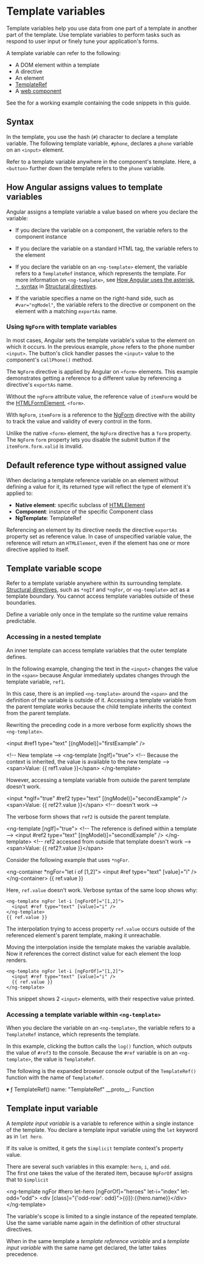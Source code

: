 # Template variables

Template variables help you use data from one part of a template in another part of the template.
Use template variables to perform tasks such as respond to user input or finely tune your application's forms.

A template variable can refer to the following:

*   A DOM element within a template
*   A directive
*   An element
*   [TemplateRef](api/core/TemplateRef)
*   A [web component](https://developer.mozilla.org/docs/Web/Web_Components "MDN: Web Components")

<div class="alert is-helpful">

See the <live-example></live-example> for a working example containing the code snippets in this guide.

</div>

## Syntax

In the template, you use the hash \(`#`\) character to declare a template variable.
The following template variable, `#phone`, declares a `phone` variable on an `<input>` element.

<code-example header="src/app/app.component.html" path="template-reference-variables/src/app/app.component.html" region="ref-var"></code-example>

Refer to a template variable anywhere in the component's template.
Here, a `<button>` further down the template refers to the `phone` variable.

<code-example header="src/app/app.component.html" path="template-reference-variables/src/app/app.component.html" region="ref-phone"></code-example>

## How Angular assigns values to template variables

Angular assigns a template variable a value based on where you declare the variable:

*   If you declare the variable on a component, the variable refers to the component instance
*   If you declare the variable on a standard HTML tag, the variable refers to the element
*   If you declare the variable on an `<ng-template>` element, the variable refers to a `TemplateRef` instance, which represents the template.
    For more information on `<ng-template>`, see [How Angular uses the asterisk, `*`, syntax](guide/structural-directives#asterisk) in [Structural directives](guide/structural-directives).

*   If the variable specifies a name on the right-hand side, such as `#var="ngModel"`, the variable refers to the directive or component on the element with a matching `exportAs` name.
    <!--todo: What does the second half of this mean?^^ Can we explain this more fully? Could I see a working example? -kw -->

### Using `NgForm` with template variables

In most cases, Angular sets the template variable's value to the element on which it occurs.
In the previous example, `phone` refers to the phone number `<input>`.
The button's click handler passes the `<input>` value to the component's `callPhone()` method.

The `NgForm` directive is applied by Angular on `<form>` elements. This example demonstrates getting a reference to a different value by referencing a directive's `exportAs` name.

<code-example header="src/app/hero-form.component.html" path="template-reference-variables/src/app/app.component.html" region="ngForm"></code-example>

Without the `ngForm` attribute value, the reference value of `itemForm` would be
the [HTMLFormElement](https://developer.mozilla.org/en-US/docs/Web/API/HTMLFormElement), `<form>`.

With `NgForm`, `itemForm` is a reference to the [NgForm](api/forms/NgForm "API: NgForm") directive with the ability to track the value and validity of every control in the form.

Unlike the native `<form>` element, the `NgForm` directive has a `form` property.
The `NgForm` `form` property lets you disable the submit button if the `itemForm.form.valid` is invalid.

## Default reference type without assigned value

When declaring a template reference variable on an element without defining a value for it, its returned type will reflect the type of element it's applied to:

- **Native element**: specific subclass of [HTMLElement](https://developer.mozilla.org/en-US/docs/Web/API/HTMLElement)
- **Component**: instance of the specific Component class
- **NgTemplate**: TemplateRef

Referencing an element by its directive needs the directive `exportAs` property set as reference value.
In case of unspecified variable value, the reference will return an `HTMLElement`, even if the element has one or more directive applied to itself.

## Template variable scope

Refer to a template variable anywhere within its surrounding template.
[Structural directives](guide/built-in-directives), such as `*ngIf` and `*ngFor`, or `<ng-template>` act as a template boundary.
You cannot access template variables outside of these boundaries.

<div class="alert is-helpful">

Define a variable only once in the template so the runtime value remains predictable.

</div>

### Accessing in a nested template

An inner template can access template variables that the outer template defines.

In the following example, changing the text in the `<input>` changes the value in the `<span>` because Angular immediately updates changes through the template variable, `ref1`.

<code-example header="src/app/app.component.html" path="template-reference-variables/src/app/app.component.html" region="template-ref-vars-scope1"></code-example>

In this case, there is an implied `<ng-template>` around the `<span>` and the definition of the variable is outside of it.
Accessing a template variable from the parent template works because the child template inherits the context from the parent template.

Rewriting the preceding code in a more verbose form explicitly shows the `<ng-template>`.

<code-example format="html" language="html">

&lt;input #ref1 type="text" [(ngModel)]="firstExample" /&gt;

&lt;!-- New template --&gt;
&lt;ng-template [ngIf]="true"&gt;
  &lt;!-- Because the context is inherited, the value is available to the new template --&gt;
  &lt;span&gt;Value: {{ ref1.value }}&lt;/span&gt;
&lt;/ng-template&gt;

</code-example>

However, accessing a template variable from outside the parent template doesn't work.

<code-example format="html" language="html">

&lt;input *ngIf="true" #ref2 type="text" [(ngModel)]="secondExample" /&gt;
&lt;span&gt;Value: {{ ref2?.value }}&lt;/span&gt; &lt;!-- doesn't work --&gt;

</code-example>

The verbose form shows that `ref2` is outside the parent template.

<code-example format="html" language="html">

&lt;ng-template [ngIf]="true"&gt;
  &lt;!-- The reference is defined within a template --&gt;
  &lt;input #ref2 type="text" [(ngModel)]="secondExample" /&gt;
&lt;/ng-template&gt;
&lt;!-- ref2 accessed from outside that template doesn't work --&gt;
&lt;span&gt;Value: {{ ref2?.value }}&lt;/span&gt;

</code-example>

Consider the following example that uses `*ngFor`.

<code-example format="html" language="html">

&lt;ng-container *ngFor="let i of [1,2]"&gt;
  &lt;input #ref type="text" [value]="i" /&gt;
&lt;/ng-container&gt;
{{ ref.value }}

</code-example>

Here, `ref.value` doesn't work.
Verbose syntax of the same loop shows why:

```
<ng-template ngFor let-i [ngForOf]="[1,2]">
  <input #ref type="text" [value]="i" />
</ng-template>
{{ ref.value }}
```

The interpolation trying to access property `ref.value` occurs outside of the referenced element's parent template, making it unreachable.

Moving the interpolation inside the template makes the variable available. Now it references the correct distinct value for each element the loop renders.

```
<ng-template ngFor let-i [ngForOf]="[1,2]">
  <input #ref type="text" [value]="i" />
  {{ ref.value }}
</ng-template>
```

This snippet shows 2 `<input>` elements, with their respective value printed.

### Accessing a template variable within `<ng-template>`

When you declare the variable on an `<ng-template>`, the variable refers to a `TemplateRef` instance, which represents the template.

<code-example header="src/app/app.component.html" path="template-reference-variables/src/app/app.component.html" region="template-ref"></code-example>

In this example, clicking the button calls the `log()` function, which outputs the value of `#ref3` to the console.
Because the `#ref` variable is on an `<ng-template>`, the value is `TemplateRef`.

The following is the expanded browser console output of the `TemplateRef()` function with the name of `TemplateRef`.

<code-example format="shell" language="shell">

&blacktriangledown; ƒ TemplateRef()
name: "TemplateRef"
&lowbar;&lowbar;proto&lowbar;&lowbar;: Function

</code-example>

<a id="template-input-variable"></a>
<a id="template-input-variables"></a>

## Template input variable

A *template input variable* is a variable to reference within a single instance of the template.
You declare a template input variable using the `let` keyword as in `let hero`.

If its value is omitted, it gets the `$implicit` template context's property value.

There are several such variables in this example: `hero`, `i`, and `odd`.  
The first one takes the value of the iterated item, because `NgForOf` assigns that to `$implicit`

&lt;ng-template ngFor #hero let-hero [ngForOf]="heroes" let-i="index" let-odd="odd"&gt;
  &lt;div [class]="{'odd-row': odd}"&gt;{{i}}:{{hero.name}}&lt;/div&gt;
&lt;/ng-template&gt;

</code-example>

The variable's scope is limited to a single instance of the repeated template.
Use the same variable name again in the definition of other structural directives.

When in the same template a _template reference variable_ and a _template input variable_ with the same name get declared, the latter takes precedence.
